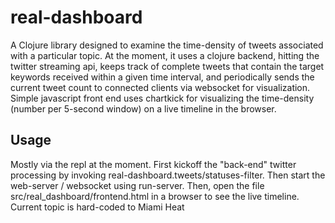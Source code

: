 # real-dashboard

A Clojure library designed to examine the time-density of tweets associated with a particular topic.  At the moment, it uses a clojure backend, hitting the twitter streaming api, keeps track of complete tweets that contain the target keywords received within a given time interval, and periodically sends the current tweet count to connected clients via websocket for visualization.  Simple javascript front end uses chartkick for visualizing the time-density (number per 5-second window) on a live timeline in the browser. 

## Usage

Mostly via the repl at the moment.  First kickoff the "back-end" twitter processing by invoking real-dashboard.tweets/statuses-filter.  Then start the web-server / websocket using run-server.  Then, open the file src/real_dashboard/frontend.html in a browser to see the live timeline.  Current topic is hard-coded to Miami Heat 

